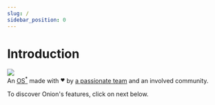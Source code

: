 ```yaml
---
slug: /
sidebar_position: 0
---
```


# Introduction

*![](https://user-images.githubusercontent.com/44569252/189361553-4052cf03-7937-4372-b1a6-114d8940d6f0.png)*<br />
An <a href="./docs/faq#why-onion-is-not-a-cfw-custom-firmware">OS<sup>*</sup></a> made with <sup><sub>❤️</sub></sup> by <a href="./about">a passionate team</a> and an involved community.

To discover Onion's features, click on next below.

